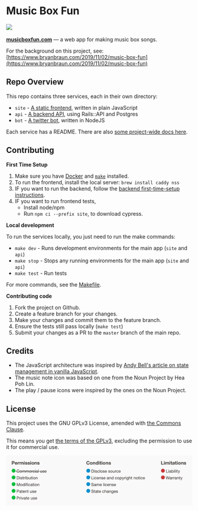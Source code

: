 # Music Box Fun
<a href='http://www.recurse.com' title='Made with love at the Recurse Center'><img src='https://cloud.githubusercontent.com/assets/2883345/11325206/336ea5f4-9150-11e5-9e90-d86ad31993d8.png' height='20px'/></a>

**[musicboxfun.com](https://musicboxfun.com)** — a web app for making music box songs.

For the background on this project, see: [https://www.bryanbraun.com/2019/11/02/music-box-fun](https://www.bryanbraun.com/2019/11/02/music-box-fun)

## Repo Overview

This repo contains three services, each in their own directory:

- `site` - [A static frontend](site), written in plain JavaScript
- `api` - [A backend API](api), using Rails::API and Postgres
- `bot` - [A twitter bot](bot), written in NodeJS

Each service has a README. There are also [some project-wide docs here](/docs).

## Contributing

**First Time Setup**

1. Make sure you have [Docker](https://docs.docker.com/desktop/) and [`make`](https://www.gnu.org/software/make/manual/make.html) installed.
2. To run the frontend, install the local server: `brew install caddy nss`
3. IF you want to run the backend, follow the [backend first-time-setup instructions](api/README.md#setup).
4. IF you want to run frontend tests,
    - Install node/npm
    - Run `npm ci --prefix site`, to download cypress.

**Local development**

To run the services locally, you just need to run the make commands:

- `make dev` - Runs development environments for the main app (`site` and `api`)
- `make stop` - Stops any running environments for the main app (`site` and `api`)
- `make test` - Run tests

For more commands, see the [Makefile](./Makefile).

**Contributing code**

1. Fork the project on Github.
2. Create a feature branch for your changes.
3. Make your changes and commit them to the feature branch.
4. Ensure the tests still pass locally (`make test`)
5. Submit your changes as a PR to the `master` branch of the main repo.

## Credits

- The JavaScript architecture was inspired by [Andy Bell's article on state management in vanilla JavaScript](https://css-tricks.com/build-a-state-management-system-with-vanilla-javascript/).
- The music note icon was based on one from the Noun Project by Hea Poh Lin.
- The play / pause icons were inspired by the ones on the Noun Project.

## License

This project uses the GNU GPLv3 License, amended with [the Commons Clause](https://commonsclause.com/).

This means you get [the terms of the GPLv3](https://choosealicense.com/licenses/gpl-3.0/), excluding the permission to use it for commercial use.

![Visual summary of the Permissions Conditions and Limitations of the GPLv3 with a Commons Clause](license-summary.png)


